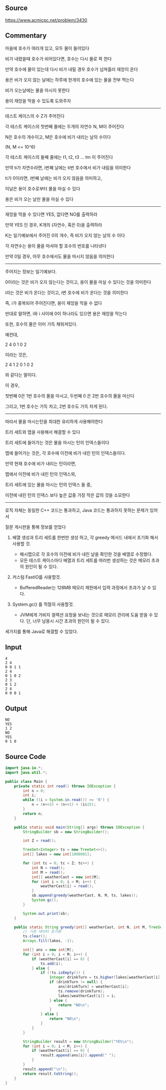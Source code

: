 ## Source

https://www.acmicpc.net/problem/3430

## Commentary


마을에 호수가 여러개 있고, 모두 물이 들어있다

비가 내렸을때 호수가 비어있다면, 호수는 다시 물로 꽉 찬다

만약 호수에 물이 있는데 다시 비가 내릴 경우 호수가 넘쳐흘러 재앙이 온다

용은 비가 오지 않는 날에는 하루에 한개의 호수에 있는 물을 전부 먹는다

비가 오는날에는 물을 마시지 못한다

용이 재앙을 막을 수 있도록 도와주자

---

테스트 케이스의 수 Z가 주어진다

각 테스트 케이스의 첫번째 줄에는 두개의 자연수 N, M이 주어진다

N은 호수의 개수이고, M은 호수에 비가 내리는 날의 수이다

(N, M <= 10^6)

각 테스트 케이스의 둘째 줄에는 t1, t2, t3 ... tm 이 주어진다

만약 ti가 자연수라면, i번째 날에는 ti번 호수에서 비가 내림을 의미한다

ti가 0이라면, i번째 날에는 비가 오지 않음을 의미하고,

이날은 용이 호수로부터 물을 마실 수 있다

용은 비가 오는 날만 물을 마실 수 있다

---

재앙을 막을 수 있다면 YES, 없다면 NO를 출력하라

만약 YES 인 경우, K개의 (자연수, 혹은 0)을 출력하라

K는 일기예보에서 주어진 0의 개수, 즉 비가 오지 않는 날의 수 이다

각 자연수는 용이 물을 마셔야 할 호수의 번호를 나타낸다

만약 0일 경우, 아무 호수에서도 물을 마시지 않음을 의미한다

---

주어지는 정보는 일기예보다.

0이라는 것은 비가 오지 않는다는 것이고, 용이 물을 마실 수 있다는 것을 의미한다

i라는 것은 비가 온다는 것이고, i번 호수에 비가 온다는 것을 의미한다

즉, i가 중복되어 주어진다면, 용이 재앙을 막을 수 없다

반대로 말하면, i와 i 사이에 0이 하나라도 있으면 용은 재앙을 막는다

또한, 호수의 물은 이미 가득 채워져있다.

예컨대,

2 4
0 1 0 2

이라는 것은,

2 4
1 2 0 1 0 2

와 같다는 말이다.

이 경우,

첫번째 0은 1번 호수의 물을 마시고, 두번째 0 은 2번 호수의 물을 마신다

그리고, 1번 호수는 가득 차고, 2번 호수도 가득 차게 된다.



---

따라서 물을 마시는턴을 최대한 유리하게 사용해야한다

트리 세트와 맵을 사용해서 해결할 수 있다

트리 세트에 들어가는 것은 물을 마시는 턴의 인덱스들이다

맵에 들어가는 것은, 각 호수에 이전에 비가 내린 턴의 인덱스들이다.

만약 현재 호수에 비가 내리는 턴이라면,

맵에서 이전에 비가 내린 턴의 인덱스와,

트리 세트에 있는 물을 마시는 턴의 인덱스 들 중,

이전에 내린 턴의 인덱스 보다 높은 값중  가장 작은 값의 것을 소모한다

---

로직 자체는 동일한 C++ 코드는 통과하고, Java 코드는 통과하지 못하는 문제가 있어서

질문 게시판을 통해 정보를 얻었다


1. 배열 생성과 트리 세트를 한번만 생성 하고, 각 greedy 메서드 내에서 초기화 해서 사용할 것.

    - 해시맵으로 각 호수의 이전에 비가 내린 날을 확인한 것을 배열로 수정했다.
    - 모든 테스트 케이스마다 배열과 트리 세트를 여러번 생성하는 것은 메모리 초과의 원인이 될 수 있다.

2. 커스텀 FastIO를 사용할것.

    - BufferedReader는 128MB 메모리 제한에서 입력 과정에서 초과가 날 수 있다. 

3. System.gc() 를 적절히 사용할것.

    - JVM에게 가비지 컬렉션 요청을 보내는 것으로 메모리 관리에 도움 받을 수 있다. 단, 너무 남용시 시간 초과의 원인이 될 수 있다.

세가지를 통해 Java로 해결할 수 있었다.



## Input
```
4
2 4
0 0 1 1
2 4
0 1 0 2
2 3
0 1 2
2 4
0 0 0 1
```

## Output
```
NO
YES
1 2
NO
YES
0 1 0
```

## Source Code

```java
import java.io.*;
import java.util.*;

public class Main {
    private static int read() throws IOException {
        int n = 0;
        int i;
        while ((i = System.in.read()) >= '0') {
            n = (n<<3) + (n<<1) + (i&15);
        }
        return n;
    }

    public static void main(String[] args) throws IOException {
        StringBuilder sb = new StringBuilder();

        int Z = read();

        TreeSet<Integer> ts = new TreeSet<>();
        int[] lakes = new int[1000001];

        for (int tc = 0; tc < Z; tc++) {
            int N = read();
            int M = read();
            int[] weatherCast = new int[M];
            for (int i = 0; i < M; i++) {
                weatherCast[i] = read();
            }
            sb.append(greedy(weatherCast, N, M, ts, lakes));
            System.gc();
        }

        System.out.print(sb);
    }

    public static String greedy(int[] weatherCast, int N, int M, TreeSet<Integer> ts, int[] lakes) {
        // 기존 데이터 초기화
        ts.clear();
        Arrays.fill(lakes, -1);

        int[] ans = new int[M];
        for (int i = 0; i < M; i++) {
            if (weatherCast[i] == 0) {
                ts.add(i);
            } else {
                if (!ts.isEmpty()) {
                    Integer drinkTurn = ts.higher(lakes[weatherCast[i]]);
                    if (drinkTurn != null) {
                        ans[drinkTurn] = weatherCast[i];
                        ts.remove(drinkTurn);
                        lakes[weatherCast[i]] = i;
                    } else {
                        return "NO\n";
                    }
                } else {
                    return "NO\n";
                }
            }
        }

        StringBuilder result = new StringBuilder("YES\n");
        for (int i = 0; i < M; i++) {
            if (weatherCast[i] == 0) {
                result.append(ans[i]).append(" ");
            }
        }
        result.append("\n");
        return result.toString();
    }
}
```